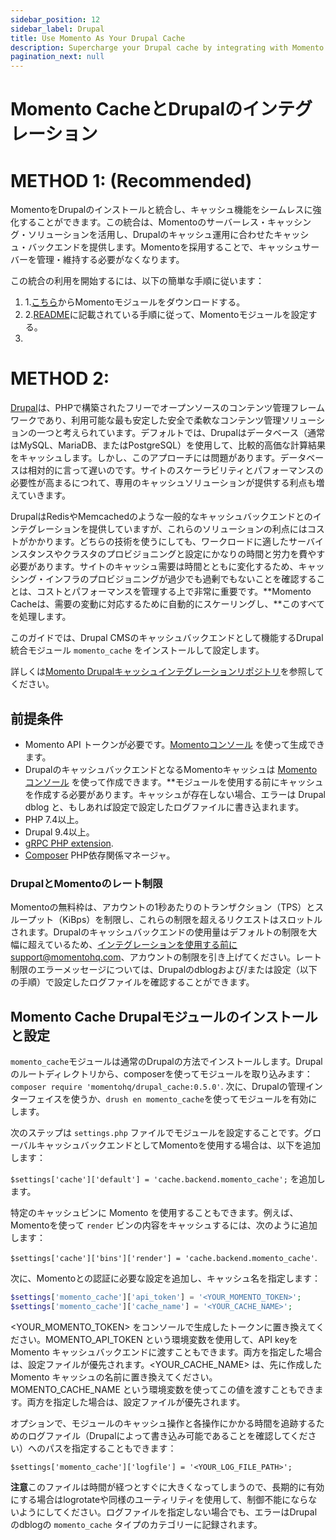 ```yaml
---
sidebar_position: 12
sidebar_label: Drupal
title: Use Momento As Your Drupal Cache
description: Supercharge your Drupal cache by integrating with Momento 
pagination_next: null
---
```


# Momento CacheとDrupalのインテグレーション
# METHOD 1: (Recommended)
MomentoをDrupalのインストールと統合し、キャッシュ機能をシームレスに強化することができます。この統合は、Momentoのサーバーレス・キャッシング・ソリューションを活用し、Drupalのキャッシュ運用に合わせたキャッシュ・バックエンドを提供します。Momentoを採用することで、キャッシュサーバーを管理・維持する必要がなくなります。

この統合の利用を開始するには、以下の簡単な手順に従います：

1. 1.[こちら](https://www.drupal.org/project/momento)からMomentoモジュールをダウンロードする。
2. 2.[README](https://git.drupalcode.org/project/momento/-/blob/1.0.x/README.md?ref_type=heads)に記載されている手順に従って、Momentoモジュールを設定する。
3. 
# METHOD 2: 
[Drupal](https://www.drupal.org)は、PHPで構築されたフリーでオープンソースのコンテンツ管理フレームワークであり、利用可能な最も安定した安全で柔軟なコンテンツ管理ソリューションの一つと考えられています。デフォルトでは、Drupalはデータベース（通常はMySQL、MariaDB、またはPostgreSQL）を使用して、比較的高価な計算結果をキャッシュします。しかし、このアプローチには問題があります。データベースは相対的に言って遅いのです。サイトのスケーラビリティとパフォーマンスの必要性が高まるにつれて、専用のキャッシュソリューションが提供する利点も増えていきます。

DrupalはRedisやMemcachedのような一般的なキャッシュバックエンドとのインテグレーションを提供していますが、これらのソリューションの利点にはコストがかかります。どちらの技術を使うにしても、ワークロードに適したサーバインスタンスやクラスタのプロビジョニングと設定にかなりの時間と労力を費やす必要があります。サイトのキャッシュ需要は時間とともに変化するため、キャッシング・インフラのプロビジョニングが過少でも過剰でもないことを確認することは、コストとパフォーマンスを管理する上で非常に重要です。**Momento Cacheは、需要の変動に対応するために自動的にスケーリングし、**このすべてを処理します。

このガイドでは、Drupal CMSのキャッシュバックエンドとして機能するDrupal統合モジュール `momento_cache` をインストールして設定します。

詳しくは[Momento Drupalキャッシュインテグレーションリポジトリ](https://github.com/momentohq/drupal-cache)を参照してください。

## 前提条件

* Momento API トークンが必要です。[Momentoコンソール](https://console.gomomento.com) を使って生成できます。
* DrupalのキャッシュバックエンドとなるMomentoキャッシュは [Momento コンソール](https://console.gomomento.com) を使って作成できます。**モジュールを使用する前にキャッシュを作成する必要があります。キャッシュが存在しない場合、エラーは Drupal dblog と、もしあれば設定で設定したログファイルに書き込まれます。
* PHP 7.4以上。
* Drupal 9.4以上。
* [gRPC PHP extension](https://github.com/grpc/grpc/blob/master/src/php/README.md).
* [Composer](https://getcomposer.org/doc/00-intro.md) PHP依存関係マネージャ。

### DrupalとMomentoのレート制限

Momentoの無料枠は、アカウントの1秒あたりのトランザクション（TPS）とスループット（KiBps）を制限し、これらの制限を超えるリクエストはスロットルされます。Drupalのキャッシュバックエンドの使用量はデフォルトの制限を大幅に超えているため、インテグレーションを使用する前にsupport@momentohq.com、アカウントの制限を引き上げてください。レート制限のエラーメッセージについては、Drupalのdblogおよび/または設定（以下の手順）で設定したログファイルを確認することができます。

## Momento Cache Drupalモジュールのインストールと設定

`momento_cache`モジュールは通常のDrupalの方法でインストールします。Drupalのルートディレクトリから、composerを使ってモジュールを取り込みます： `composer require 'momentohq/drupal_cache:0.5.0'`. 次に、Drupalの管理インターフェイスを使うか、`drush en momento_cache`を使ってモジュールを有効にします。

次のステップは `settings.php` ファイルでモジュールを設定することです。グローバルキャッシュバックエンドとしてMomentoを使用する場合は、以下を追加します： 

`$settings['cache']['default'] = 'cache.backend.momento_cache';` を追加します。

特定のキャッシュビンに Momento を使用することもできます。例えば、Momentoを使って `render` ビンの内容をキャッシュするには、次のように追加します：

`$settings['cache']['bins']['render'] = 'cache.backend.momento_cache'`.

次に、Momentoとの認証に必要な設定を追加し、キャッシュ名を指定します：

```php
$settings['momento_cache']['api_token'] = '<YOUR_MOMENTO_TOKEN>';
$settings['momento_cache']['cache_name'] = '<YOUR_CACHE_NAME>';
```

<YOUR_MOMENTO_TOKEN> をコンソールで生成したトークンに置き換えてください。MOMENTO_API_TOKEN という環境変数を使用して、API keyを Momento キャッシュバックエンドに渡すこともできます。両方を指定した場合は、設定ファイルが優先されます。<YOUR_CACHE_NAME> は、先に作成した Momento キャッシュの名前に置き換えてください。MOMENTO_CACHE_NAME という環境変数を使ってこの値を渡すこともできます。両方を指定した場合は、設定ファイルが優先されます。

オプションで、モジュールのキャッシュ操作と各操作にかかる時間を追跡するためのログファイル（Drupalによって書き込み可能であることを確認してください）へのパスを指定することもできます：

`$settings['momento_cache']['logfile'] = '<YOUR_LOG_FILE_PATH>';`

**注意**このファイルは時間が経つとすぐに大きくなってしまうので、長期的に有効にする場合はlogrotateや同様のユーティリティを使用して、制御不能にならないようにしてください。ログファイルを指定しない場合でも、エラーはDrupalのdblogの `momento_cache` タイプのカテゴリーに記録されます。
